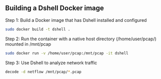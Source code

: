 ## Building a Dshell Docker image

Step 1: Build a Docker image that has Dshell installed and configured
```bash
sudo docker build -t dshell .
```

Step 2: Run the container with a native host directory (/home/user/pcap/) mounted in /mnt/pcap
```bash
sudo docker run -v /home/user/pcap:/mnt/pcap -it dshell
```

Step 3: Use Dshell to analyze network traffic
```bash
decode -d netflow /mnt/pcap/*.pcap
```
